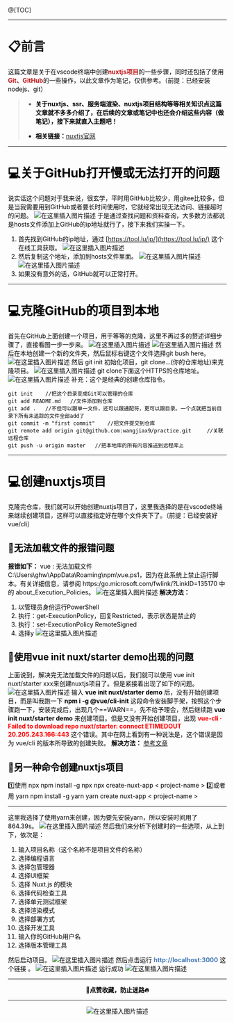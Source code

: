 @[TOC]
<hr>

# 📋前言
 <font color=#000> 这篇文章是关于在vscode终端中创建<font bgcolor=#fbd4d0 color=#be191c>**nuxtjs项目**</font>的一些步骤，同时还包括了使用<font bgcolor=#fbd4d0 color=#be191c>**Git、GitHub**</font>的一些操作，以此文章作为笔记，仅供参考。（前提：已经安装nodejs、git）
 
>- <font color=#000>**关于nuxtjs、ssr、服务端渲染、nuxtjs项目结构等等相关知识点这篇文章就不多多介绍了，在后续的文章或笔记中也还会介绍这些内容（做笔记），接下来就直入主题吧！**
>
>- <font color=#000>**相关链接：**[nuxtjs官网](https://www.nuxtjs.cn/)

---
# 💻关于GitHub打开慢或无法打开的问题
 <font color=#000>说实话这个问题对于我来说，很玄学，平时用GitHub比较少，用gitee比较多，但是当我需要用到GitHub或者要长时间使用时，它就经常出现无法访问、链接超时的问题。
![在这里插入图片描述](https://img-blog.csdnimg.cn/2e0bf92a3e9543ca9cca0824d8af37cb.png)
 <font color=#000>于是通过查找问题和资料查询，大多数方法都说是hosts文件添加上GitHub的ip地址就行了，接下来我们实操一下。

 1. 首先找到GitHub的ip地址，通过 [https://tool.lu/ip/](https://tool.lu/ip/) 这个在线工具获取。
![在这里插入图片描述](https://img-blog.csdnimg.cn/4bbc750069a6482998c63b53e43cbd8d.png)
 1. 然后复制这个地址，添加到hosts文件里面。
![在这里插入图片描述](https://img-blog.csdnimg.cn/2c5f09dff87e4d069761b3b1897c6462.png)
![在这里插入图片描述](https://img-blog.csdnimg.cn/fe96dfc332004ac9ac99d1c9265353e7.png)
 1. 如果没有意外的话，GitHub就可以正常打开。

---
# 💻克隆GitHub的项目到本地
 <font color=#000>首先在GitHub上面创建一个项目，用于等等的克隆，这里不再过多的赘述详细步骤了，直接看图一步一步来。
![在这里插入图片描述](https://img-blog.csdnimg.cn/610dbb2e0d124f518bb0fef9fc4993e7.png)
![在这里插入图片描述](https://img-blog.csdnimg.cn/11719b126beb45b88458925f88403e11.png)
<font color=#000>然后在本地创建一个新的文件夹，然后鼠标右键这个文件选择git bush here。
![在这里插入图片描述](https://img-blog.csdnimg.cn/93379bfac55c4f82b031721e106bd25c.png)
<font color=#000>然后 git init 初始化项目，git clone...(你的仓库地址)来克隆项目。
![在这里插入图片描述](https://img-blog.csdnimg.cn/fbb07bf118174805a0fa97bb7341f3cf.png)
<font color=#000>git clone下面这个HTTPS的仓库地址。
![在这里插入图片描述](https://img-blog.csdnimg.cn/6a27d9aa2de94982b8ba8ab5880637c9.png)
 <font color=#000>补充：这个是经典的创建仓库指令。
```
git init 	//把这个目录变成Git可以管理的仓库
git add README.md 	//文件添加到仓库
git add . 	//不但可以跟单一文件，还可以跟通配符，更可以跟目录。一个点就把当前目录下所有未追踪的文件全部add了 
git commit -m "first commit" 	//把文件提交到仓库
git remote add origin git@github.com:wangjiax9/practice.git 	//关联远程仓库
git push -u origin master 	//把本地库的所有内容推送到远程库上
```
---
# 💻创建nuxtjs项目
 <font color=#000>克隆完仓库，我们就可以开始创建nuxtjs项目了，这里我选择的是在vscode终端来继续创建项目，这样可以直接指定好在哪个文件夹下了。（前提：已经安装好vue/cli）
## 🧩无法加载文件的报错问题
<font color=#000>**报错如下：**
vue : 无法加载文件 C:\Users\ghw\AppData\Roaming\npm\vue.ps1，因为在此系统上禁止运行脚本。有关详细信息，请参阅 https:/go.microsoft.com/fwlink/?LinkID=135170 中的 about_Execution_Policies。
![在这里插入图片描述](https://img-blog.csdnimg.cn/2a69651cc6f047ddb492152f267a3dce.png)
<font color=#000>**解决方法：**
 1. 以管理员身份运行PowerShell
 2. 执行：get-ExecutionPolicy，回复Restricted，表示状态是禁止的
 3. 执行：set-ExecutionPolicy RemoteSigned
 4. 选择y
![在这里插入图片描述](https://img-blog.csdnimg.cn/314ea8e6fe4b4a2bb80b4da08da9d7d0.png)
## 🧩使用vue init nuxt/starter demo出现的问题
<font color=#000>上面说到，解决完无法加载文件的问题以后，我们就可以使用 vue init nuxt/starter xxx来创建nuxtjs项目了。但是紧接着出现了如下的问题。
![在这里插入图片描述](https://img-blog.csdnimg.cn/291722138f2c49e2a6ea5fe6d251fc85.png)
<font color=#000>输入 **vue init nuxt/starter demo** 后，没有开始创建项目，而是叫我跑一下 **npm i -g @vue/cli-init** 这段命令安装脚手架，按照这个步骤跑一下，安装完成后，出现几个==WARN==，先不给予理会，然后继续跑 **vue init nuxt/starter demo** 来创建项目。但是又没有开始创建项目，出现 <font color=red>**vue-cli · Failed to download repo nuxt/starter: connect ETIMEDOUT 20.205.243.166:443**</font> 这个错误。其中在网上看到有一种说法是，这个错误是因为 vue/cli 的版本所导致的创建失败。
<font color=#000>**解决方法：** [参考文章](https://blog.csdn.net/qq_42951499/article/details/118485218)

## 🧩另一种命令创建nuxtjs项目
1️⃣<font color=#000>使用 npx 
npm install -g npx
npx create-nuxt-app < project-name >
2️⃣<font color=#000>或者用 yarn 
npm install -g yarn
yarn create nuxt-app < project-name >

---
<font color=#000>这里我选择了使用yarn来创建，因为要先安装yarn，所以安装时间用了864.39s。
![在这里插入图片描述](https://img-blog.csdnimg.cn/323c90fd1e3640b8853de5393e8fac7e.png)
<font color=#000>然后我们来分析下创建时的一些选项，从上到下，依次是：

 1. 输入项目名称（这个名称不是项目文件的名称）
 2. 选择编程语言
 3. 选择包管理器
 4. 选择UI框架
 5. 选择 Nuxt.js 的模块
 6. 选择代码检查工具
 7. 选择单元测试框架
 8. 选择渲染模式
 9. 选择部署方式
 10. 选择开发工具
 11. 输入你的GitHub用户名
 12. 选择版本管理工具

<font color=#000>然后启动项目。
![在这里插入图片描述](https://img-blog.csdnimg.cn/13dd9ca66d0b49e8b60cb2125b65625f.png)
<font color=#000>然后点击运行 <font color=#4178b5>**http://localhost:3000**</font> 这个链接 。
![在这里插入图片描述](https://img-blog.csdnimg.cn/a7fb65c8447544e886af87b4c0c1a83f.png)
<font color=#000>运行成功
![在这里插入图片描述](https://img-blog.csdnimg.cn/5f5a6fe5dce04a4a8332f741a858a4c4.png)
<hr>
<center> <b>🎯点赞收藏，防止迷路🔥 </b></center>
<hr>

<center>

![在这里插入图片描述](https://img-blog.csdnimg.cn/6e930e8a842f4b928327ee973f7c8d6c.gif#pic_center)

